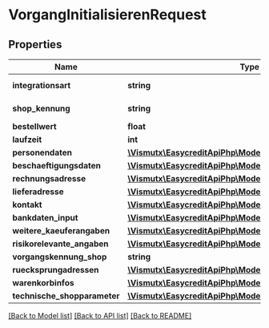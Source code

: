 # VorgangInitialisierenRequest

## Properties
Name | Type | Description | Notes
------------ | ------------- | ------------- | -------------
**integrationsart** | **string** | type of integration | 
**shop_kennung** | **string** | Webshop-ID | 
**bestellwert** | **float** | order value | 
**laufzeit** | **int** | term | [optional] 
**personendaten** | [**\Vismutx\EasycreditApiPhp\Model\Personendaten**](Personendaten.md) |  | 
**beschaeftigungsdaten** | [**\Vismutx\EasycreditApiPhp\Model\Beschaeftigungsdaten**](Beschaeftigungsdaten.md) |  | 
**rechnungsadresse** | [**\Vismutx\EasycreditApiPhp\Model\Rechnungsadresse**](Rechnungsadresse.md) |  | 
**lieferadresse** | [**\Vismutx\EasycreditApiPhp\Model\Lieferadresse**](Lieferadresse.md) |  | 
**kontakt** | [**\Vismutx\EasycreditApiPhp\Model\Kontakt**](Kontakt.md) |  | 
**bankdaten_input** | [**\Vismutx\EasycreditApiPhp\Model\BankdatenInput**](BankdatenInput.md) |  | [optional] 
**weitere_kaeuferangaben** | [**\Vismutx\EasycreditApiPhp\Model\WeitereKaeuferangaben**](WeitereKaeuferangaben.md) |  | [optional] 
**risikorelevante_angaben** | [**\Vismutx\EasycreditApiPhp\Model\RisikorelevanteAngaben**](RisikorelevanteAngaben.md) |  | 
**vorgangskennung_shop** | **string** |  | [optional] 
**ruecksprungadressen** | [**\Vismutx\EasycreditApiPhp\Model\Ruecksprungadressen**](Ruecksprungadressen.md) |  | [optional] 
**warenkorbinfos** | [**\Vismutx\EasycreditApiPhp\Model\Warenkorbinfo[]**](Warenkorbinfo.md) |  | 
**technische_shopparameter** | [**\Vismutx\EasycreditApiPhp\Model\TechnischeShopparameter**](TechnischeShopparameter.md) |  | [optional] 

[[Back to Model list]](../README.md#documentation-for-models) [[Back to API list]](../README.md#documentation-for-api-endpoints) [[Back to README]](../README.md)


